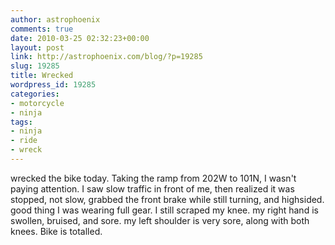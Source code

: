 ```yaml
---
author: astrophoenix
comments: true
date: 2010-03-25 02:32:23+00:00
layout: post
link: http://astrophoenix.com/blog/?p=19285
slug: 19285
title: Wrecked
wordpress_id: 19285
categories:
- motorcycle
- ninja
tags:
- ninja
- ride
- wreck
---
```


wrecked the bike today. Taking the ramp from 202W to 101N, I wasn't paying attention. I saw slow traffic in front of me, then realized it was stopped, not slow, grabbed the front brake while still turning, and highsided. good thing I was wearing full gear. I still scraped my knee. my right hand is swollen, bruised, and sore. my left shoulder is very sore, along with both knees. Bike is totalled.
